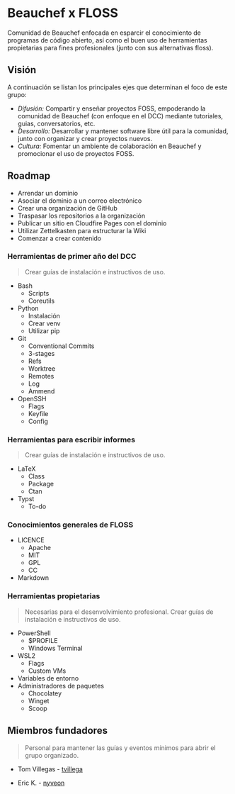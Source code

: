 # Beauchef x FLOSS
Comunidad de Beauchef enfocada en esparcir el conocimiento de programas de código abierto, así como el buen uso de herramientas propietarias para fines profesionales (junto con sus alternativas floss).

## Visión
A continuación se listan los principales ejes que determinan el foco de este grupo:

- *Difusión:* Compartir y enseñar proyectos FOSS, empoderando la comunidad de Beauchef (con enfoque en el DCC) mediante tutoriales, guias, conversatorios, etc.
- *Desarrollo:* Desarrollar y mantener software libre útil para la comunidad, junto con organizar y crear proyectos nuevos. 
- *Cultura:* Fomentar un ambiente de colaboración en Beauchef y promocionar el uso de proyectos FOSS.

## Roadmap

* Arrendar un dominio
* Asociar el dominio a un correo electrónico
* Crear una organización de GitHub
* Traspasar los repositorios a la organización
* Publicar un sitio en Cloudfire Pages con el dominio
* Utilizar Zettelkasten para estructurar la Wiki
* Comenzar a crear contenido

### Herramientas de primer año del DCC

> Crear guías de instalación e instructivos de uso.

- Bash
  - Scripts
  - Coreutils
- Python
    - Instalación
    - Crear venv
    - Utilizar pip
- Git
    - Conventional Commits
    - 3-stages
    - Refs
    - Worktree
    - Remotes
    - Log
    - Ammend
- OpenSSH
    - Flags
    - Keyfile
    - Config

### Herramientas para escribir informes

> Crear guías de instalación e instructivos de uso.

- LaTeX
    - Class
    - Package
    - Ctan
- Typst
    - To-do
 
### Conocimientos generales de FLOSS
- LICENCE
    - Apache
    - MIT
    - GPL
    - CC
- Markdown

### Herramientas propietarias

> Necesarias para el desenvolvimiento profesional.
> Crear guías de instalación e instructivos de uso.

- PowerShell
    - $PROFILE
    - Windows Terminal
- WSL2
    - Flags
    - Custom VMs
- Variables de entorno
- Administradores de paquetes
    - Chocolatey
    - Winget
    - Scoop

## Miembros fundadores

> Personal para mantener las guías y eventos mínimos para abrir el grupo organizado.

* Tom Villegas - [tvillega](https://github.com/tvillega)

* Eric K. - [nyveon](https://github.com/Nyveon)
